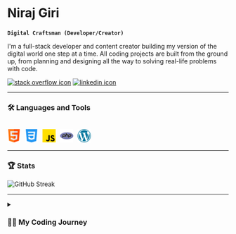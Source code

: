# Niraj Giri

**`Digital Craftsman (Developer/Creator)`**

I'm a full-stack developer and content creator building my version of the digital world one step at a time. All coding projects are built from the ground up, from planning and designing all the way to solving real-life problems with code.

   <p align="left">
      <a href="https://stackoverflow.com/users/22138079/nirajgirixd">
         <img alt="stack overflow icon" title="Stack Overflow Profile" src="https://custom-icon-badges.demolab.com/github/followers/nirajgiriXD?color=236ad3&label=StackOverflow&logo=stack_overflow_icon&logoColor=white&style=for-the-badge&labelColor=236ad3"/></a>  
      <a href="https://github.com/ForrestKnight?tab=followers">
         <img alt="linkedin icon" title="LinkedIn Profile" src="https://custom-icon-badges.demolab.com/github/followers/nirajgiriXD?color=%23E05D44&style=for-the-badge&logo=linked_in_icon&label=LinkedIn&logoColor=white&labelColor=%23E05D44"/></a>
   </p>

---

### 🛠️ Languages and Tools

<br />
<div>
   <img align="left" alt="HTML" width="30px" style="padding-right:10px;" src="image/html.png" />
   <img align="left" alt="CSS" width="30px" style="padding-right:10px;" src="image/css.png" />
   <img align="left" alt="JavaScript" width="30px" style="padding-right:10px;" src="image/js.png" />
   <img align="left" alt="PHP" width="30px" style="padding-right:10px;" src="image/php.png" />
   <img align="left" alt="PHP" width="30px" style="padding-right:10px;" src="image/wp.png" />
</div>
<br />
<br />

---

### 🏆 Stats

<!-- ![GitHub stats](https://github-readme-stats.vercel.app/api?username=nirajgiriXD&show_icons=true&theme=gruvbox) -->

![GitHub Streak](https://streak-stats.demolab.com?user=nirajgiriXD&theme=gruvbox&border_radius=4.5)

---

<details>
 <summary><h3>👨‍💻 My Coding Journey</h3></summary>
 <p>
    I began my coding journey as a computer engineering student, fueled by curiosity and a deep desire to understand how things were made and how they worked. I delved into various programming languages, frameworks, and tools. Mastering frontend technologies like HTML, CSS, and JavaScript, I honed my skills in crafting visually appealing and user-friendly interfaces. Simultaneously, I dived into backend development, learning languages such as PHP and JavaScript with CMS like WordPress. This comprehensive skill set ultimately led me to become a full stack developer, capable of seamlessly bridging the gap between frontend and backend development, and bringing my own ideas to life.
 </p>
 <p>
   Today, as a full stack developer, I relish the opportunity to design and develop my own applications and websites, providing end-to-end solutions and a seamless user experience. The satisfaction of transforming abstract concepts into tangible, functional programs fuels my passion for this field. I continuously seek to stay updated with the latest technologies and industry trends, committed to lifelong learning and growth. As I embark on new challenges, I am excited about the endless possibilities that lie ahead and the opportunity to create innovative digital experiences that have a positive impact.
 </p>
</details>
